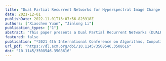 ```yaml
---
title: "Dual Partial Recurrent Networks for Hyperspectral Image Change Detection"
date: 2021-12-01
publishDate: 2022-11-01T13:07:56.823918Z
authors: ["Xiaochen Yuan", "Jinlong Li"]
publication_types: ["1"]
abstract: "This paper presents a Dual Partial Recurrent Networks (DUALPRNs) which can project more accurate and effective image features by learning invariant pixel pairs with high confidence. The Change Vector Analysis provides a reference for the model to select invariant pixel pairs with high confidence as training samples. Then, the Unsupervised Slow Feature Analysis (USFA) is utilized to suppress the invariant pixel features projected by DUAL-PRNs, and highlight the variant pixel features, respectively. Thus, more obvious discrimination between the invariant and variant pixels can be achieved. Two groups of features are then obtained by passing bi-temporal remote sensing images through DUAL-PRNs and USFA. Chi-square distance is employed to calculate the divergence between two groups of features and thus generate the Change Intensity Map. Finally, the thresholding algorithm transforms the change intensity map into binary change map. Experimental results show that the proposed change detection model DUAL-PRNs performs better than the advanced model DSFA-128-2."
featured: false
publication: "*2021 4th International Conference on Algorithms, Computing and Artificial Intelligence*"
url_pdf: "https://dl.acm.org/doi/10.1145/3508546.3508616"
doi: "10.1145/3508546.3508616"
---
```



